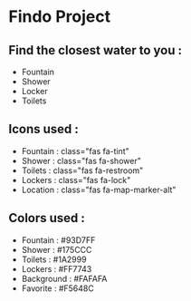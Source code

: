 Findo Project
======================================

Find the closest water to you :
-------------------------------------
- Fountain
- Shower
- Locker
- Toilets

Icons used :
-------------------------------------
- Fountain : class="fas fa-tint"
- Shower : class="fas fa-shower"
- Toilets : class="fas fa-restroom"
- Lockers : class="fas fa-lock"
- Location : class="fas fa-map-marker-alt"

Colors used : 
-------------------------------------
- Fountain : #93D7FF
- Shower : #175CCC
- Toilets : #1A2999
- Lockers : #FF7743
- Background : #FAFAFA
- Favorite : #F5648C
